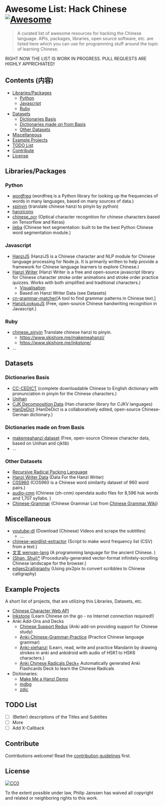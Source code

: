 # Awesome List: Hack Chinese [![Awesome](https://awesome.re/badge.svg)](https://awesome.re) <!-- omit in toc -->

> A curated list of awesome resources for hacking the Chinese language.
> APIs, packages, libraries, open source software, etc. are listed here which
> you can use for programming stuff around the topic of learning Chinese.

RIGHT NOW THE LIST IS WORK IN PROGRESS. PULL REQUESTS ARE HIGHLY APPRICHIATED!

## Contents (内容)<!-- omit in toc -->

- [Libraries/Packages](#librariespackages)
  - [Python](#python)
  - [Javascript](#javascript)
  - [Ruby](#ruby)
- [Datasets](#datasets)
  - [Dictionaries Basis](#dictionaries-basis)
  - [Dictionaries made on from Basis](#dictionaries-made-on-from-basis)
  - [Other Datasets](#other-datasets)
- [Miscellaneous](#miscellaneous)
- [Example Projects](#example-projects)
- [TODO List](#todo-list)
- [Contribute](#contribute)
- [License](#license)

## Libraries/Packages

### Python

- [wordfreq](https://github.com/LuminosoInsight/wordfreq) (wordfreq is a Python library for looking up the frequencies of words in many languages, based on many sources of data.)
- [xpinyin](https://github.com/lxneng/xpinyin) (translate chinese hanzi to pinyin by python)
- [hanziconv](https://github.com/berniey/hanziconv)
- [chinese_ocr](https://github.com/YCG09/chinese_ocr) (Optical character recognition for chinese characters based on Tensorflow and Keras)
- [jieba](https://github.com/fxsjy/jieba) (Chinese text segmentation: built to be the best Python Chinese word segmentation module.)

### Javascript

- [HanziJS](https://github.com/nieldlr/hanzi) (HanziJS is a Chinese character and NLP module for Chinese language processing for Node.js. It is primarily written to help provide a framework for Chinese language learners to explore Chinese.)
- [Hanzi Writer](https://hanziwriter.org/) (Hanzi Writer is a free and open-source javascript library for Chinese character stroke order animations and stroke order practice quizzes. Works with both simplified and traditional characters.)
  - [Visualisation](https://chanind.github.io/hanzi-writer-data/#25105)
  - Based on Hanzi Writer Data (see Datasets)
- [cn-grammar-matcher](https://github.com/chanind/cn-grammar-matcher)[A tool to find grammar patterns in Chinese text.]
- [HanziLookupJS](https://github.com/gugray/HanziLookupJS) (Free, open-source Chinese handwriting recognition in Javascript.)

### Ruby

- [chinese_pinyin](https://github.com/flyerhzm/chinese_pinyin) Translate chinese hanzi to pinyin.
  - https://www.skishore.me/makemeahanzi/
  - https://www.skishore.me/inkstone/
- ...

## Datasets

### Dictionaries Basis

- [CC-CEDICT](https://www.mdbg.net/chinese/dictionary?page=cc-cedict) (complete downloadable Chinese to English dictionary with pronunciation in pinyin for the Chinese characters.)
- [Unihan](https://unicode.org/charts/unihan.html)
- [CJK Decomposition Data](https://github.com/cburgmer/cjklib) (Han character library for CJKV languages)
- [HanDeDict](https://github.com/gugray/HanDeDict) (HanDeDict is a collaboratively edited, open-source Chinese-German dictionary.)

### Dictionaries made on from Basis

- [makemeahanzi dataset](https://github.com/skishore/makemeahanzi) (Free, open-source Chinese character data, based on Unihan and cjklib)
- ...

### Other Datasets

- [Recursive Radical Packing Language](https://github.com/LingDong-/rrpl)
- [Hanzi Writer Data](https://github.com/chanind/hanzi-writer-data) (Data For the Hanzi Writer)
- [C0S960](https://github.com/thunlp/COS960) (COS960 is a Chinese word similarity dataset of 960 word pairs.)
- [audio-cmn](https://github.com/hugolpz/audio-cmn) (Chinese (zh-cnm) opendata audio files for 8,596 hsk words and 1,707 syllabs. )
- [Chinese-Grammar](https://github.com/infinyte7/Chinese-Grammar) (Chinese Grammar List from [Chinese Grammar Wiki](https://resources.allsetlearning.com/chinese/grammar/))

## Miscellaneous

- [youtube-dl](https://github.com/ytdl-org/youtube-dl/) (Download (Chinese) Videos and scrape the subtitles)
  - ...
- [chinese-wordlist-extractor](https://github.com/stooone/chinese-wordlist-extractor) (Script to make word frequency list (CSV) from a text.)
- [文言 wenyan-lang](https://github.com/wenyan-lang/wenyan) (A programming language for the ancient Chinese. )
- [{Shan, Shui}*](https://github.com/LingDong-/shan-shui-inf) (Procedurally-generated vector-format infinitely-scrolling Chinese landscape for the browser.)
- [edges2calligraphy](https://github.com/LingDong-/edges2calligraphy) (Using pix2pix to convert scribbles to Chinese calligraphy)

## Example Projects

A short list of projects, that are utilizing this Libraries, Datasets, etc.

- [Chinese Character Web API](http://ccdb.hemiola.com/)
- [Inkstone](https://github.com/skishore/inkstone) (Learn Chinese on the go - no Internet connection required!)
- Anki Add-Ons and Decks
  - [Chinese Support Redux](https://github.com/luoliyan/chinese-support-redux) (Anki add-on providing support for Chinese study)
  - [Anki-Chinese-Grammar-Practice](https://github.com/infinyte7/Anki-Chinese-Grammar-Practice) (Practice Chinese language grammar)
  - [Anki-xiehanzi](https://github.com/infinyte7/Anki-xiehanzi) (Learn, read, write and practice Mandarin by drawing strokes in anki and ankidroid with audio of HSK1 to HSK6 characters.)
  - [Anki Chinese Radicals Deck+](https://github.com/jay-pee/Anki-Chinese-Radicals-Deck-Plus) Automatically generated Anki Flashcards Deck to learn the Chinese Radicals
- Dictionaries:
  - [Make Me a Hanzi Demo](https://makemeahanzi.herokuapp.com/#/codepoint/20320)
  - [mdbg](https://www.mdbg.net/chinese/dictionary)
  - [zdic](http://www.zdic.net/)

<!-- ## X-Callback URL Schemes
- [AwesomeTTS](https://github.com/AwesomeTTS/awesometts-anki-addon) (text-to-speech add-on for Anki )
- Anki 
- Pleco -->

## TODO List

- [ ] (Better) descriptions of the Titles and Subtitles
- [ ] More
- [ ] Add X-Callback

## Contribute

Contributions welcome! Read the [contribution guidelines](contributing.md) first.

## License

[![CC0](https://mirrors.creativecommons.org/presskit/buttons/88x31/svg/cc-zero.svg)](https://creativecommons.org/publicdomain/zero/1.0)

To the extent possible under law, Philip Janssen has waived all copyright and
related or neighboring rights to this work.
